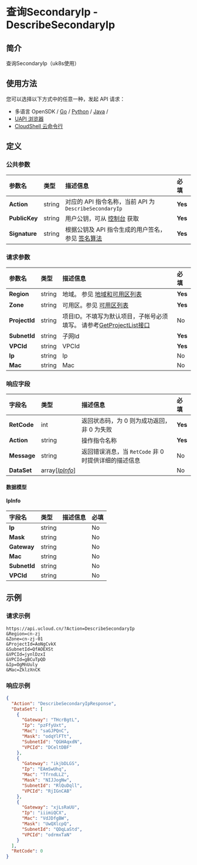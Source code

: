# 查询SecondaryIp - DescribeSecondaryIp

## 简介

查询SecondaryIp（uk8s使用）






## 使用方法

您可以选择以下方式中的任意一种，发起 API 请求：
- 多语言 OpenSDK / [Go](https://github.com/ucloud/ucloud-sdk-go) / [Python](https://github.com/ucloud/ucloud-sdk-python3) / [Java](https://github.com/ucloud/ucloud-sdk-java) /
- [UAPI 浏览器](https://console.ucloud.cn/uapi/detail?id=DescribeSecondaryIp)
- [CloudShell 云命令行](https://shell.ucloud.cn/)


## 定义

### 公共参数

| 参数名 | 类型 | 描述信息 | 必填 |
|:---|:---|:---|:---|
| **Action**     | string  | 对应的 API 指令名称，当前 API 为 `DescribeSecondaryIp`                        | **Yes** |
| **PublicKey**  | string  | 用户公钥，可从 [控制台](https://console.ucloud.cn/uapi/apikey) 获取                                             | **Yes** |
| **Signature**  | string  | 根据公钥及 API 指令生成的用户签名，参见 [签名算法](api/summary/signature.md)  | **Yes** |

### 请求参数

| 参数名 | 类型 | 描述信息 | 必填 |
|:---|:---|:---|:---|
| **Region** | string | 地域。 参见 [地域和可用区列表](api/summary/regionlist) |**Yes**|
| **Zone** | string | 可用区。参见 [可用区列表](api/summary/regionlist) |**Yes**|
| **ProjectId** | string | 项目ID。不填写为默认项目，子帐号必须填写。 请参考[GetProjectList接口](api/summary/get_project_list) |No|
| **SubnetId** | string | 子网Id |**Yes**|
| **VPCId** | string | VPCId |**Yes**|
| **Ip** | string | Ip |No|
| **Mac** | string | Mac |No|

### 响应字段

| 字段名 | 类型 | 描述信息 | 必填 |
|:---|:---|:---|:---|
| **RetCode** | int | 返回状态码，为 0 则为成功返回，非 0 为失败 |**Yes**|
| **Action** | string | 操作指令名称 |**Yes**|
| **Message** | string | 返回错误消息，当 `RetCode` 非 0 时提供详细的描述信息 |No|
| **DataSet** | array[[*IpInfo*](#IpInfo)] |  |No|

#### 数据模型


#### IpInfo

| 字段名 | 类型 | 描述信息 | 必填 |
|:---|:---|:---|:---|
| **Ip** | string |  |No|
| **Mask** | string |  |No|
| **Gateway** | string |  |No|
| **Mac** | string |  |No|
| **SubnetId** | string |  |No|
| **VPCId** | string |  |No|

## 示例

### 请求示例
    
```
https://api.ucloud.cn/?Action=DescribeSecondaryIp
&Region=cn-zj
&Zone=cn-zj-01
&ProjectId=AoNgCvkX
&SubnetId=QfAOEXSt
&VPCId=jynlDzxI
&VPCId=gBCuTpQD
&Ip=OgMnUuly
&Mac=ZklzXnCK
```

### 响应示例
    
```json
{
  "Action": "DescribeSecondaryIpResponse",
  "DataSet": [
    {
      "Gateway": "THcrBgtL",
      "Ip": "pzFfyUxt",
      "Mac": "saGJPQnC",
      "Mask": "odqYlFTt",
      "SubnetId": "QGHAqxdN",
      "VPCId": "DCeltDBF"
    },
    {
      "Gateway": "ikjbDLGS",
      "Ip": "EAmSwUhq",
      "Mac": "TfrndLLZ",
      "Mask": "NIJJogNw",
      "SubnetId": "RlQuDqll",
      "VPCId": "RjIGnCAB"
    },
    {
      "Gateway": "xjLsRaUU",
      "Ip": "iiimiQCX",
      "Mac": "VdJDfgBW",
      "Mask": "UwQXlcpQ",
      "SubnetId": "QDqLaStd",
      "VPCId": "odrmxTaN"
    }
  ],
  "RetCode": 0
}
```






